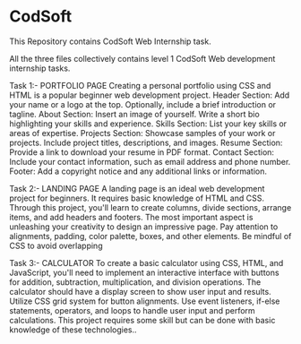# CodSoft
This Repository contains CodSoft Web Internship task.

All the three files collectively contains level 1 CodSoft Web development internship tasks.

Task 1:- PORTFOLIO PAGE Creating a personal portfolio using CSS and HTML is a popular beginner web development project. Header Section: 
Add your name or a logo at the top. Optionally, include a brief introduction or tagline. About Section: Insert an image of yourself. 
Write a short bio highlighting your skills and experience. Skills Section: List your key skills or areas of expertise. Projects Section: 
Showcase samples of your work or projects. Include project titles, descriptions, and images. Resume Section: Provide a link to download 
your resume in PDF format. Contact Section: Include your contact information, such as email address and phone number. Footer: Add a 
copyright notice and any additional links or information.

Task 2:- LANDING PAGE A landing page is an ideal web development project for beginners. It requires basic
knowledge of HTML and CSS. Through this project, you'll learn to create columns, divide
sections, arrange items, and add headers and footers. The most important aspect is
unleashing your creativity to design an impressive page. Pay attention to alignments,
padding, color palette, boxes, and other elements. Be mindful of CSS to avoid overlapping

Task 3:- CALCULATOR To create a basic calculator using CSS, HTML, and JavaScript, you'll need to implement an
interactive interface with buttons for addition, subtraction, multiplication, and division
operations. The calculator should have a display screen to show user input and results. Utilize
CSS grid system for button alignments. Use event listeners, if-else statements, operators, and
loops to handle user input and perform calculations. This project requires some skill but can be
done with basic knowledge of these technologies..
